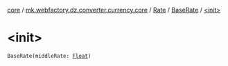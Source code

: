 [core](../../../index.md) / [mk.webfactory.dz.converter.currency.core](../../index.md) / [Rate](../index.md) / [BaseRate](index.md) / [&lt;init&gt;](./-init-.md)

# &lt;init&gt;

`BaseRate(middleRate: `[`Float`](https://kotlinlang.org/api/latest/jvm/stdlib/kotlin/-float/index.html)`)`